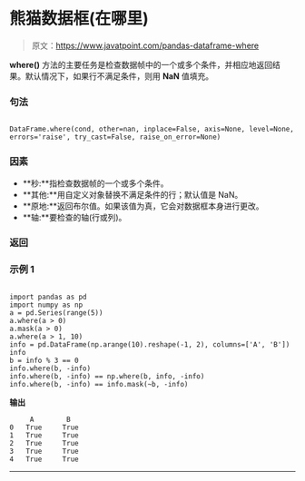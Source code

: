 # 熊猫数据框(在哪里)

> 原文：<https://www.javatpoint.com/pandas-dataframe-where>

**where()** 方法的主要任务是检查数据帧中的一个或多个条件，并相应地返回结果。默认情况下，如果行不满足条件，则用 **NaN** 值填充。

### 句法

```

DataFrame.where(cond, other=nan, inplace=False, axis=None, level=None, errors='raise', try_cast=False, raise_on_error=None)

```

### 因素

*   **秒:**指检查数据帧的一个或多个条件。
*   **其他:**用自定义对象替换不满足条件的行；默认值是 NaN。
*   **原地:**返回布尔值。如果该值为真，它会对数据框本身进行更改。
*   **轴:**要检查的轴(行或列)。

### 返回

### 示例 1

```

import pandas as pd
import numpy as np
a = pd.Series(range(5))
a.where(a > 0)
a.mask(a > 0) 
a.where(a > 1, 10)
info = pd.DataFrame(np.arange(10).reshape(-1, 2), columns=['A', 'B'])
info
b = info % 3 == 0
info.where(b, -info)
info.where(b, -info) == np.where(b, info, -info)
info.where(b, -info) == info.mask(~b, -info)

```

**输出**

```
     A        B
0   True     True
1   True     True
2   True     True
3   True     True
4   True     True

```

* * *